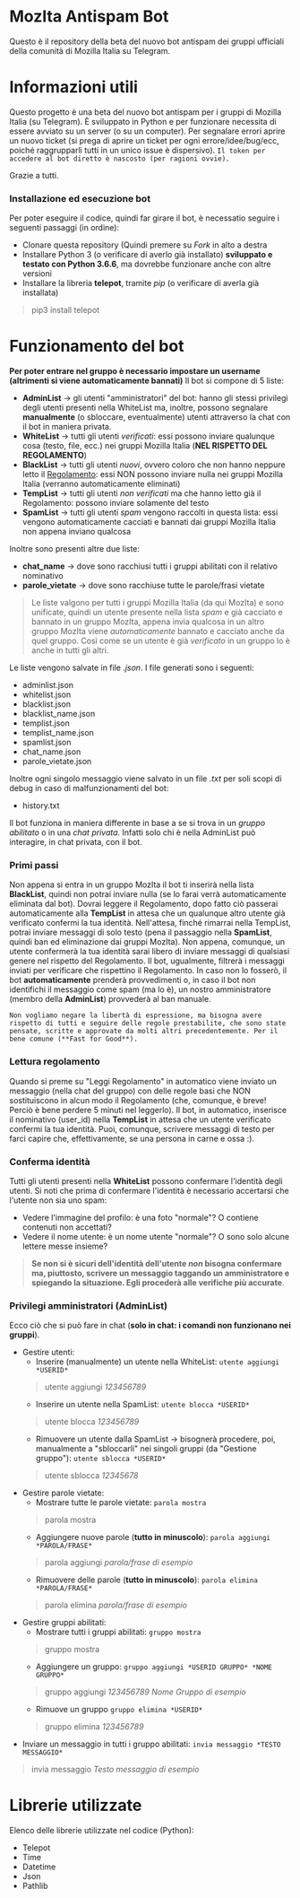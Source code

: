 # MozIta Antispam Bot
Questo è il repository della beta del nuovo bot antispam dei gruppi ufficiali della comunità di Mozilla Italia su Telegram.


# Informazioni utili
Questo progetto è una beta del nuovo bot antispam per i gruppi di Mozilla Italia (su Telegram).
È sviluppato in Python e per funzionare necessita di essere avviato su un server (o su un computer).
Per segnalare errori aprire un nuovo ticket (si prega di aprire un ticket per ogni errore/idee/bug/ecc, poiché raggrupparli tutti in un unico issue è dispersivo).
`Il token per accedere al bot diretto è nascosto (per ragioni ovvie).`

Grazie a tutti.

### Installazione ed esecuzione bot
Per poter eseguire il codice, quindi far girare il bot, è necessatio seguire i seguenti passaggi (in ordine):
 - Clonare questa repository (Quindi premere su *Fork* in alto a destra
 - Installare Python 3 (o verificare di averlo già installato) **sviluppato e testato con Python 3.6.6**, ma dovrebbe funzionare anche con altre versioni
 - Installare la libreria **telepot**, tramite *pip* (o verificare di averla già installata)
> pip3 install telepot


# Funzionamento del bot
**Per poter entrare nel gruppo è necessario impostare un username (altrimenti si viene automaticamente bannati)**
Il bot si compone di 5 liste:
 - **AdminList** -> gli utenti "amministratori" del bot: hanno gli stessi privilegi degli utenti presenti nella WhiteList ma, inoltre, possono segnalare **manualmente** (o sbloccare, eventualmente) utenti attraverso la chat con il bot in maniera privata.
 - **WhiteList** -> tutti gli utenti *verificati*: essi possono inviare qualunque cosa (testo, file, ecc.) nei gruppi Mozilla Italia (**NEL RISPETTO DEL REGOLAMENTO**)
 - **BlackList** -> tutti gli utenti *nuovi*, ovvero coloro che non hanno neppure letto il [Regolamento](https://github.com/Sav22999/Guide/blob/master/Mozilla%20Italia/Telegram/regolamento.md): essi NON possono inviare nulla nei gruppi Mozilla Italia (verranno automaticamente eliminati)
 - **TempList** -> tutti gli utenti *non verificati* ma che hanno letto già il Regolamento: possono inviare solamente del testo
 - **SpamList** -> tutti gli utenti *spam* vengono raccolti in questa lista: essi vengono automaticamente cacciati e bannati dai gruppi Mozilla Italia non appena inviano qualcosa
 
Inoltre sono presenti altre due liste:
 - **chat_name** -> dove sono racchiusi tutti i gruppi abilitati con il relativo nominativo
 - **parole_vietate** -> dove sono racchiuse tutte le parole/frasi vietate
 
> Le liste valgono per tutti i gruppi Mozilla Italia (da qui MozIta) e sono unificate, quindi un utente presente nella lista *spam* e già cacciato e bannato in un gruppo MozIta, appena invia qualcosa in un altro gruppo MozIta viene *automaticamente* bannato e cacciato anche da quel gruppo. Così come se un utente è già *verificato* in un gruppo lo è anche in tutti gli altri.

Le liste vengono salvate in file *.json*. I file generati sono i seguenti:
 - adminlist.json
 - whitelist.json
 - blacklist.json
 - blacklist_name.json
 - templist.json
 - templist_name.json
 - spamlist.json
 - chat_name.json
 - parole_vietate.json

Inoltre ogni singolo messaggio viene salvato in un file *.txt* per soli scopi di debug in caso di malfunzionamenti del bot:
 - history.txt

Il bot funziona in maniera differente in base a se si trova in un *gruppo abilitato* o in una *chat privata*.
Infatti solo chi è nella AdminList può interagire, in chat privata, con il bot.

### Primi passi
Non appena si entra in un gruppo MozIta il bot ti inserirà nella lista **BlackList**, quindi non potrai inviare nulla (se lo farai verrà automaticamente eliminata dal bot). Dovrai leggere il Regolamento, dopo fatto ciò passerai automaticamente alla **TempList** in attesa che un qualunque altro utente già verificato confermi la tua identità. Nell'attesa, finché rimarrai nella TempList, potrai inviare messaggi di solo testo (pena il passaggio nella **SpamList**, quindi ban ed eliminazione dai gruppi MozIta).
Non appena, comunque, un utente confermerà la tua identità sarai libero di inviare messaggi di qualsiasi genere nel rispetto del Regolamento.
Il bot, ugualmente, filtrerà i messaggi inviati per verificare che rispettino il Regolamento. In caso non lo fosserò, il bot **automaticamente** prenderà provvedimenti o, in caso il bot non identifichi il messaggio come spam (ma lo è), un nostro amministratore (membro della **AdminList**) provvederà al ban manuale.

`Non vogliamo negare la libertà di espressione, ma bisogna avere rispetto di tutti e seguire delle regole prestabilite, che sono state pensate, scritte e approvate da molti altri precedentemente. Per il bene comune (**Fast for Good**).`

### Lettura regolamento
Quando si preme su "Leggi Regolamento" in automatico viene inviato un messaggio (nella chat del gruppo) con delle regole basi che NON sostituiscono in alcun modo il Regolamento (che, comunque, è breve! Perciò è bene perdere 5 minuti nel leggerlo).
Il bot, in automatico, inserisce il nominativo (user_id) nella **TempList** in attesa che un utente verificato confermi la tua identità. Puoi, comunque, scrivere messaggi di testo per farci capire che, effettivamente, se una persona in carne e ossa :).

### Conferma identità
Tutti gli utenti presenti nella **WhiteList** possono confermare l'identità degli utenti.
Si noti che prima di confermare l'identità è necessario accertarsi che l'utente non sia uno spam:
 - Vedere l'immagine del profilo: è una foto "normale"? O contiene contenuti non accettati?
 - Vedere il nome utente: è un nome utente "normale"? O sono solo alcune lettere messe insieme?

> **Se non si è sicuri dell'identità dell'utente *non* bisogna confermare ma, piuttosto, scrivere un messaggio taggando un amministratore e spiegando la situazione. Egli procederà alle verifiche più accurate**.

### Privilegi amministratori (AdminList)
Ecco ciò che si può fare in chat (**solo in chat: i comandi non funzionano nei gruppi**).
 - Gestire utenti:
    - Inserire (manualmente) un utente nella WhiteList: `utente aggiungi *USERID*`
    > utente aggiungi *123456789*
    - Inserire un utente nella SpamList: `utente blocca *USERID*`
    > utente blocca *123456789*
    - Rimuovere un utente dalla SpamList -> bisognerà procedere, poi, manualmente a "sbloccarli" nei singoli gruppi (da "Gestione gruppo"): `utente sblocca *USERID*`
    > utente sblocca *12345678*
- Gestire parole vietate:
    - Mostrare tutte le parole vietate: `parola mostra`
    > parola mostra
    - Aggiungere nuove parole (**tutto in minuscolo**): `parola aggiungi *PAROLA/FRASE*`
    > parola aggiungi *parola/frase di esempio*
    - Rimuovere delle parole (**tutto in minuscolo**): `parola elimina *PAROLA/FRASE*`
    > parola elimina *parola/frase di esempio*
- Gestire gruppi abilitati:
    - Mostrare tutti i gruppi abilitati: `gruppo mostra`
    > gruppo mostra
    - Aggiungere un gruppo: `gruppo aggiungi *USERID GRUPPO* *NOME GRUPPO*`
    > gruppo aggiungi *123456789* *Nome Gruppo di esempio*
    - Rimuove un gruppo `gruppo elimina *USERID*`
    > gruppo elimina *123456789*
- Inviare un messaggio in tutti i gruppo abilitati: `invia messaggio *TESTO MESSAGGIO*`
> invia messaggio *Testo messaggio di esempio*

# Librerie utilizzate
Elenco delle librerie utilizzate nel codice (Python):
 - Telepot
 - Time
 - Datetime
 - Json
 - Pathlib
